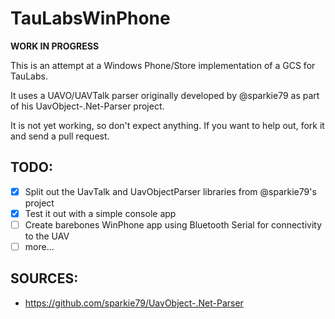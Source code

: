 # TauLabsWinPhone

**WORK IN PROGRESS**

This is an attempt at a Windows Phone/Store implementation of a GCS for TauLabs.

It uses a UAVO/UAVTalk parser originally developed by @sparkie79 as part of his UavObject-.Net-Parser project.

It is not yet working, so don't expect anything. If you want to help out, fork it and send a pull request.

## TODO:

- [x] Split out the UavTalk and UavObjectParser libraries from @sparkie79's project
- [x] Test it out with a simple console app
- [ ] Create barebones WinPhone app using Bluetooth Serial for connectivity to the UAV
- [ ] more...

## SOURCES:

- https://github.com/sparkie79/UavObject-.Net-Parser
